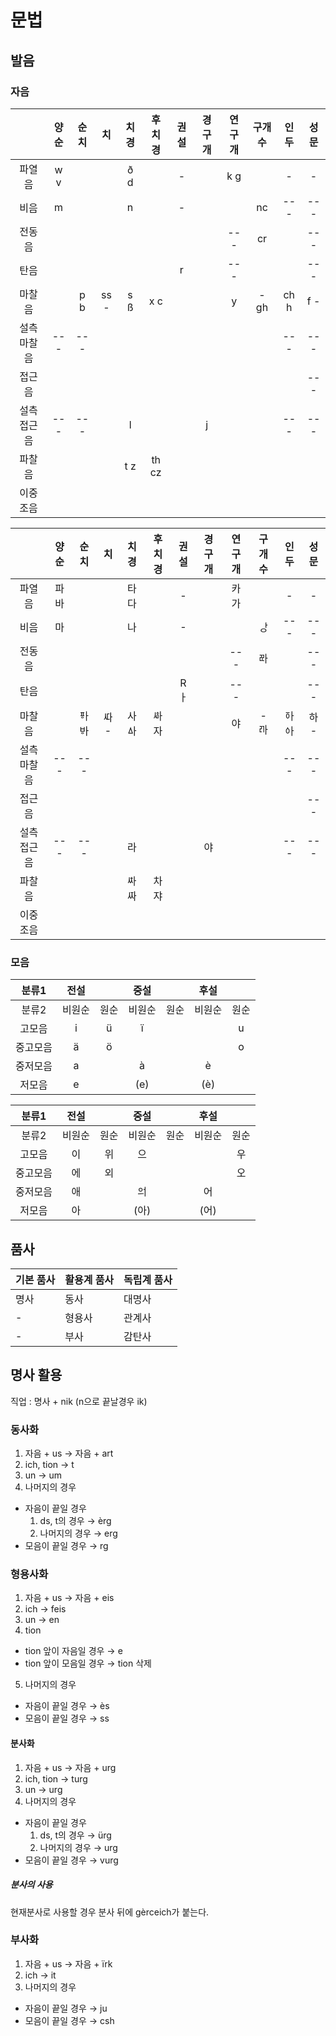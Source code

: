 # 문법

## 발음

### 자음

||양순|순치|치|치경|후치경|권설|경구개|연구개|구개수|인두|성문|
| :-: | :-: | :-: | :-: | :-: | :-: | :-: | :-: | :-: | :-: | :-: | :-: |
|파열음|w v|||ð d||-||k g||-|-|
|비음|m|||n||-|||nc|---|---|
|전동음||||||||---|cr||---|
|탄음||||||r||---|||---|
|마찰음||p b|ss -|s ß|x c|||y|- gh|ch h|f -|
|설측 마찰음|---|---||||||||---|---|
|접근음|||||||||||---|
|설측 접근음|---|---||l|||j|||---|---|
|파찰음||||t z|th cz|||||||
|이중 조음||||||||||

||양순|순치|치|치경|후치경|권설|경구개|연구개|구개수|인두|성문|
| :-: | :-: | :-: | :-: | :-: | :-: | :-: | :-: | :-: | :-: | :-: | :-: |
|파열음|파 바|||타 다||-||카 가||-|-|
|비음|마|||나||-|||ᅟᅡᆼ|---|---|
|전동음||||||||---|ᄙᅡ||---|
|탄음||||||Rㅏ||---|||---|
|마찰음||ᅗᅡ ᄫᅡ|ᄯᅡ -|사 ᅀᅡ|ᄻᅡ 자|||야|- ꥤᅡ|ᅙᅡ ᅌᅡ|하 -|
|설측 마찰음|---|---||||||||---|---|
|접근음|||||||||||---|
|설측 접근음|---|---||라|||야|||---|---|
|파찰음||||ᄷᅡ ᄶᅡ|차 쟈|||||||
|이중 조음||||||||||

### 모음

|분류1|전설||중설||후설||
| :-: | :-: | :-: | :-: | :-: | :-: | :-: |
|분류2|비원순|원순|비원순|원순|비원순|원순|
|고모음|i|ü|ï|||u|
|중고모음|ä|ö||||o|
|중저모음|a||à||è||
|저모음|e||(e)||(è)||

|분류1|전설||중설||후설||
| :-: | :-: | :-: | :-: | :-: | :-: | :-: |
|분류2|비원순|원순|비원순|원순|비원순|원순|
|고모음|이|위|으|||우|
|중고모음|에|외||||오|
|중저모음|애||ᄋힺ||어||
|저모음|아||(아)||(어)||

## 품사

| 기본 품사 | 활용계 품사 | 독립계 품사 |
| --- | --- | --- |
| 명사 | 동사 | 대명사 |
| - | 형용사 | 관계사 |
| - | 부사 | 감탄사 |

## 명사 활용

직업 : 명사 + nik (n으로 끝날경우 ik)

### 동사화

1. 자음 + us → 자음 + art
2. ich, tion → t
3. un → um
4. 나머지의 경우
 - 자음이 끝일 경우
   1. ds, t의 경우 → èrg
   2. 나머지의 경우 → erg
 - 모음이 끝일 경우 → rg

### 형용사화

1. 자음 + us  → 자음 + eis
2. ich → feis
3. un → en
4. tion
 - tion 앞이 자음일 경우 → e
 - tion 앞이 모음일 경우 → tion 삭제
5. 나머지의 경우
 - 자음이 끝일 경우 → ès
 - 모음이 끝일 경우 → ss

#### 분사화

1. 자음 + us → 자음 + urg
2. ich, tion → turg
3. un → urg
4. 나머지의 경우
 - 자음이 끝일 경우
   1. ds, t의 경우 → ürg
   2. 나머지의 경우 → urg
 - 모음이 끝일 경우 → vurg

##### 분사의 사용

현재분사로 사용할 경우 분사 뒤에 gèrceich가 붙는다.

### 부사화

1. 자음 + us → 자음 + ïrk
2. ich → it
3. 나머지의 경우
 - 자음이 끝일 경우 → ju
 - 모음이 끝일 경우 → csh
